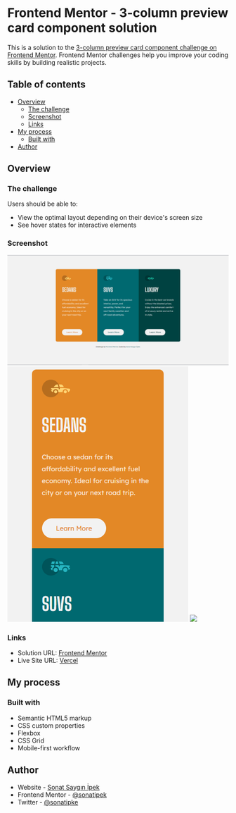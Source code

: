 # Frontend Mentor - 3-column preview card component solution

This is a solution to the [3-column preview card component challenge on Frontend Mentor](https://www.frontendmentor.io/challenges/3column-preview-card-component-pH92eAR2-). Frontend Mentor challenges help you improve your coding skills by building realistic projects. 

## Table of contents

- [Overview](#overview)
  - [The challenge](#the-challenge)
  - [Screenshot](#screenshot)
  - [Links](#links)
- [My process](#my-process)
  - [Built with](#built-with)
- [Author](#author)


## Overview

### The challenge

Users should be able to:

- View the optimal layout depending on their device's screen size
- See hover states for interactive elements

### Screenshot

![](./desktop.png)
![](./phone.png)
![](./active.png)


### Links

- Solution URL: [Frontend Mentor](https://www.frontendmentor.io/challenges/3column-preview-card-component-pH92eAR2-/hub/responsive-card-component-using-css-grid-and-flexbox-LYRAkiPMRH)
- Live Site URL: [Vercel](https://three-column-preview-card-jade.vercel.app/)

## My process

### Built with

- Semantic HTML5 markup
- CSS custom properties
- Flexbox
- CSS Grid
- Mobile-first workflow

## Author

- Website - [Sonat Saygın İpek](https://www.sonatipek.com)
- Frontend Mentor - [@sonatipek](https://www.frontendmentor.io/profile/sonatipek)
- Twitter - [@sonatipke](https://www.twitter.com/sonatipek)
